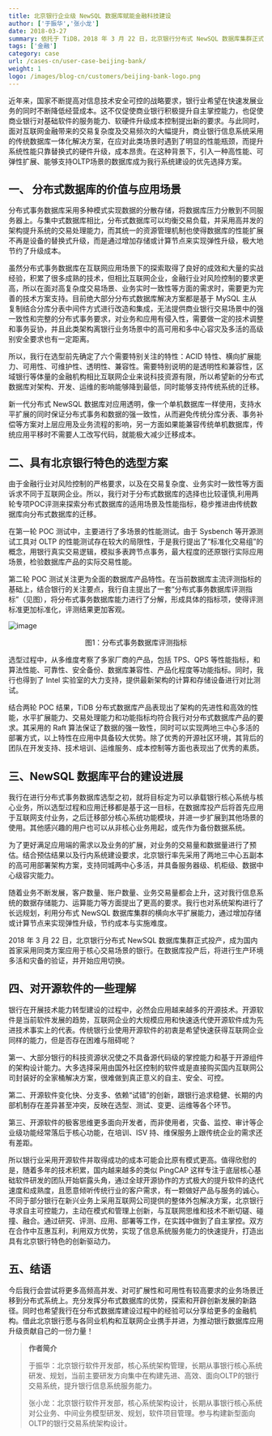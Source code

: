 ```yaml
---
title: 北京银行企业级 NewSQL 数据库赋能金融科技建设
author: ['于振华','张小龙']
date: 2018-03-27
summary: 依托于 TiDB，2018 年 3 月 22 日，北京银行分布式 NewSQL 数据库集群正式投产，成为国内首家采用同类方案应用于核心交易场景的银行。
tags: ['金融']
category: case
url: /cases-cn/user-case-beijing-bank/
weight: 1
logo: /images/blog-cn/customers/beijing-bank-logo.png
---
```



近年来，国家不断提高对信息技术安全可控的战略要求，银行业希望在快速发展业务的同时不断降低经营成本。这不仅促使商业银行积极提升自主掌控能力，也促使商业银行对基础软件的服务能力、软硬件升级成本控制提出新的要求。与此同时，面对互联网金融带来的交易复杂度及交易频次的大幅提升，商业银行信息系统采用的传统数据库一体化解决方案，在应对此类场景时遇到了明显的性能瓶颈，而提升系统性能只靠替换式的硬件升级，成本昂贵。在这种背景下，引入一种高性能、可弹性扩展、能够支持OLTP场景的数据库成为我行系统建设的优先选择方案。

## 一、 分布式数据库的价值与应用场景

分布式事务数据库采用多种模式实现数据的分散存储，将数据库压力分散到不同服务器上。与集中式数据库相比，分布式数据库可以均衡交易负载，并采用高并发的架构提升系统的交易处理能力，而其统一的资源管理机制也使得数据库的性能扩展不再是设备的替换式升级，而是通过增加存储或计算节点来实现弹性升级，极大地节约了升级成本。

虽然分布式事务数据库在互联网应用场景下的探索取得了良好的成效和大量的实战经验，积累了很多成熟的技术，但相比互联网企业，金融行业对风险控制的要求更高，所以在面对高复杂度交易场景、业务实时一致性等方面的需求时，需要更为完善的技术方案支持。目前绝大部分分布式数据库解决方案都是基于 MySQL 主从复制结合分库分表中间件方式进行改造和集成，无法提供商业银行交易场景中的强一致性和完整的分布式事务要求，对业务和应用有侵入性，需要做一定的技术调整和事务妥协，并且此类架构离银行业务场景中的高可用和多中心容灾及多活的高级别安全要求也有一定距离。

所以，我行在选型前先确定了六个需要特别关注的特性：ACID 特性、横向扩展能力、可用性、可维护性、透明性、兼容性。需要特别说明的是透明性和兼容性，区域银行等体量的金融机构相比互联网企业来说科技资源有限，所以希望新的分布式数据库对架构、开发、运维的影响能够降到最低，同时能够支持传统系统的迁移。

新一代分布式 NewSQL 数据库对应用透明，像一个单机数据库一样使用，支持水平扩展的同时保证分布式事务和数据的强一致性，从而避免传统分库分表、事务补偿等方案对上层应用及业务流程的影响，另一方面如果能兼容传统单机数据库，传统应用平移时不需要人工改写代码，就能极大减少迁移成本。

## 二、具有北京银行特色的选型方案

由于金融行业对风险控制的严格要求，以及在交易复杂度、业务实时一致性等方面诉求不同于互联网企业。所以，我行对于分布式数据库的选择也比较谨慎,利用两轮专项POC评测来探索分布式数据库的适用场景及性能指标，稳步推进由传统数据库向分布式数据库的迁移。

在第一轮 POC 测试中，主要进行了多场景的性能测试。由于 Sysbench 等开源测试工具对 OLTP 的性能测试存在较大的局限性，于是我行提出了“标准化交易组”的概念，用银行真实交易逻辑，模拟多表跨节点事务，最大程度的还原银行实际应用场景，检验数据库产品的实际交易性能。

第二轮 POC 测试关注更为全面的数据库产品特性。在当前数据库主流评测指标的基础上，结合银行的关注要点，我行自主提出了一套“分布式事务数据库评测指标”（见图），将分布式事务数据库能力进行了分解，形成具体的指标项，使得评测标准更加标准化，评测结果更加客观。

![image](http://upload-images.jianshu.io/upload_images/542677-9d7256a45f084807?imageMogr2/auto-orient/strip%7CimageView2/2/w/1240) 

<center>图1：分布式事务数据库评测指标</center>

选型过程中，从多维度考察了多家厂商的产品，包括 TPS、QPS 等性能指标，和算法性能、可靠性、安全备份、数据库兼容性、产品化程度等功能指标。同时，我行也得到了 Intel 实验室的大力支持，提供最新架构的计算和存储设备进行对比测试。

结合两轮 POC 结果，TiDB 分布式数据库产品表现出了架构的先进性和高效的性能，水平扩展能力、交易处理能力和功能指标均符合我行对分布式数据库产品的要求。其采用的 Raft 算法保证了数据的强一致性，同时可以实现两地三中心多活的部署方式，以上特性在应用中具备较大优势。除了优秀的开源社区环境，其背后的团队在开发支持、技术培训、运维服务、成本控制等方面也表现出了优秀的素质。

## 三、NewSQL 数据库平台的建设进展

我行在进行分布式事务数据库选型之初，就将目标定为可以承载银行核心系统与核心业务，所以选型过程和应用迁移都是基于这一目标，在数据库投产后将首先应用于互联网支付业务，之后迁移部分核心系统功能模块，并进一步扩展到其他场景的使用。其他感兴趣的用户也可以从非核心业务用起，或先作为备份数据系统。

为了更好满足应用端的需求以及业务的扩展，对业务的交易量和数据量进行了预估。结合预估结果以及行内系统建设要求，北京银行率先采用了两地三中心五副本的高可用部署架构方案，支持同城两中心多活，并具备服务器级、机柜级、数据中心级容灾能力。

随着业务不断发展，客户数量、账户数量、业务交易量都会上升，这对我行信息系统的数据存储能力、运算能力等方面提出了更高的要求。我行也对系统架构进行了长远规划，利用分布式 NewSQL 数据库集群的横向水平扩展能力，通过增加存储或计算节点来实现弹性升级，节约成本与实施难度。

2018 年 3 月 22 日，北京银行分布式 NewSQL 数据库集群正式投产，成为国内首家采用同类方案应用于核心交易场景的银行。在数据库投产后，将进行生产环境多活和灾备的验证，并开始应用切换。

## **四、对开源软件的一些理解**

银行在开展技术能力转型建设的过程中，必然会应用越来越多的开源技术。开源软件是当前软件发展的趋势，互联网企业的大规模应用和快速迭代使开源软件成为先进技术事实上的代表。传统银行业使用开源软件的初衷是希望快速获得互联网企业同样的能力，但是否存在困难与阻碍呢？

第一、大部分银行的科技资源状况使之不具备源代码级的掌控能力和基于开源组件的架构设计能力。大多选择采用由国外社区控制的软件或是直接购买国内互联网公司封装好的全家桶解决方案，很难做到真正意义的自主、安全、可控。

第二、开源软件变化快、分支多、依赖“试错”的创新，跟银行追求稳健、长期的内部机制存在差异甚至冲突，反映在选型、测试、变更、运维等各个环节。

第三、开源软件的极客思维更多面向开发者，而非使用者，灾备、监控、审计等企业级功能经常落后于核心功能，在培训、ISV 持、维保服务上跟传统企业的需求还有差距。

所以银行业采用开源软件并取得成功的成本可能会比原有模式更高。值得欣慰的是，随着多年的技术积累，国内越来越多的类似 PingCAP 这样专注于底层核心基础软件研发的团队开始崭露头角，通过全球开源协作的方式极大的提升软件的迭代速度和成熟度，且愿意倾听传统行业的客户需求，有一颗做好产品与服务的诚心。不同于部分银行在新兴业务上采用互联网公司提供的整体外包解决方案，北京银行寻求自主可控能力，主动在模式和管理上创新，与互联网思维和技术不断切磋、碰撞、融合。通过研究、评测、应用、部署等工作，在实践中做到了自主掌控。双方在合作中互惠互利，利用双方优势，实现了信息系统服务能力的快速提升，打造出具有北京银行特色的创新驱动力。

## **五、结语**

今后我行会尝试将更多高频高并发、对可扩展性和可用性有较高要求的业务场景迁移到分布式系统上。充分发挥分布式数据库的优势，探索和开辟创新发展的新路径。同时也希望我行在分布式数据库建设过程中的经验可以分享给更多的金融机构。借此北京银行愿与各同业机构和互联网企业携手并进，为推动银行数据库应用升级贡献自己的一份力量！

>**作者简介**
>
>于振华：北京银行软件开发部，核心系统架构管理，长期从事银行核心系统研发、规划，当前主要研发方向集中在构建先进、高效、面向OLTP的银行交易系统，提升银行信息系统服务能力。
>
>张小龙：北京银行软件开发部，核心系统架构设计，长期从事银行核心系统对公业务、中间业务模型研发、规划，软件项目管理。参与构建新型面向OLTP的银行交易系统架构设计。

